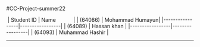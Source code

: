 #CC-Project-summer22

 | Student ID      | Name            |
 | (64086)         | Mohammad Humayun| 
 |-----------------|-----------------|
 | (64089)         | Hassan khan     |
 |-----------------|-----------------|
 | (64093)         | Muhammad Hashir |
 _____________________________________

